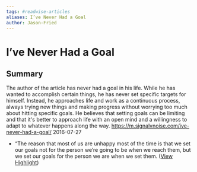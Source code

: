 ```yaml
---
tags: #readwise-articles
aliases: I’ve Never Had a Goal
author: Jason-Fried
---
```

# I’ve Never Had a Goal

## Summary
The author of the article has never had a goal in his life. While he has wanted to accomplish certain things, he has never set specific targets for himself. Instead, he approaches life and work as a continuous process, always trying new things and making progress without worrying too much about hitting specific goals. He believes that setting goals can be limiting and that it's better to approach life with an open mind and a willingness to adapt to whatever happens along the way.
https://m.signalvnoise.com/ive-never-had-a-goal/
2016-07-27

- “The reason that most of us are unhappy most of the time is that we set our goals not for the person we’re going to be when we reach them, but we set our goals for the person we are when we set them. ([View Highlight](https://read.readwise.io/read/01hkddphqsq8qq00ypcydwbzsf))
